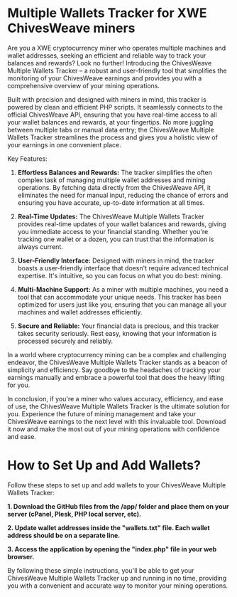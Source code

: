 # Multiple Wallets Tracker for XWE ChivesWeave miners

Are you a XWE cryptocurrency miner who operates multiple machines and wallet addresses, seeking an efficient and reliable way to track your balances and rewards? Look no further! Introducing the ChivesWeave Multiple Wallets Tracker – a robust and user-friendly tool that simplifies the monitoring of your ChivesWeave earnings and provides you with a comprehensive overview of your mining operations.

Built with precision and designed with miners in mind, this tracker is powered by clean and efficient PHP scripts. It seamlessly connects to the official ChivesWeave API, ensuring that you have real-time access to all your wallet balances and rewards, at your fingertips. No more juggling between multiple tabs or manual data entry; the ChivesWeave Multiple Wallets Tracker streamlines the process and gives you a holistic view of your earnings in one convenient place.

Key Features:

1. **Effortless Balances and Rewards:** The tracker simplifies the often complex task of managing multiple wallet addresses and mining operations. By fetching data directly from the ChivesWeave API, it eliminates the need for manual input, reducing the chance of errors and ensuring you have accurate, up-to-date information at all times.

2. **Real-Time Updates:** The ChivesWeave Multiple Wallets Tracker provides real-time updates of your wallet balances and rewards, giving you immediate access to your financial standing. Whether you're tracking one wallet or a dozen, you can trust that the information is always current.

3. **User-Friendly Interface:** Designed with miners in mind, the tracker boasts a user-friendly interface that doesn't require advanced technical expertise. It's intuitive, so you can focus on what you do best: mining.

4. **Multi-Machine Support:** As a miner with multiple machines, you need a tool that can accommodate your unique needs. This tracker has been optimized for users just like you, ensuring that you can manage all your machines and wallet addresses efficiently.

5. **Secure and Reliable:** Your financial data is precious, and this tracker takes security seriously. Rest easy, knowing that your information is processed securely and reliably.

In a world where cryptocurrency mining can be a complex and challenging endeavor, the ChivesWeave Multiple Wallets Tracker stands as a beacon of simplicity and efficiency. Say goodbye to the headaches of tracking your earnings manually and embrace a powerful tool that does the heavy lifting for you.

In conclusion, if you're a miner who values accuracy, efficiency, and ease of use, the ChivesWeave Multiple Wallets Tracker is the ultimate solution for you. Experience the future of mining management and take your ChivesWeave earnings to the next level with this invaluable tool. Download it now and make the most out of your mining operations with confidence and ease.


# How to Set Up and Add Wallets?

Follow these steps to set up and add wallets to your ChivesWeave Multiple Wallets Tracker:

**1. Download the GitHub files from the /app/ folder and place them on your server (cPanel, Plesk, PHP local server, etc).**

**2. Update wallet addresses inside the "wallets.txt" file. Each wallet address should be on a separate line.**

**3. Access the application by opening the "index.php" file in your web browser.**

By following these simple instructions, you'll be able to get your ChivesWeave Multiple Wallets Tracker up and running in no time, providing you with a convenient and accurate way to monitor your mining operations.

